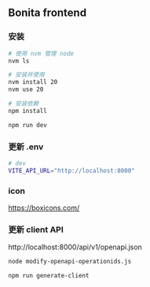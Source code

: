 
## Bonita frontend

### 安装

```sh
# 使用 nvm 管理 node
nvm ls

# 安装并使用
nvm install 20
nvm use 20

# 安装依赖
npm install

npm run dev
```

### 更新 .env

```sh
# dev
VITE_API_URL="http://localhost:8000"
```

### icon

https://boxicons.com/

### 更新 client API

http://localhost:8000/api/v1/openapi.json

```sh
node modify-openapi-operationids.js

npm run generate-client
```
